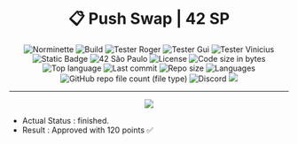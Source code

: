 <div align = center>

# :clipboard: Push Swap | 42 SP

![Norminette](https://github.com/RogerioLS/Push_Swap-42sp/actions/workflows/norminette.yml/badge.svg)
![Build](https://github.com/RogerioLS/Push_Swap-42sp/actions/workflows/build.yml/badge.svg)
![Tester Roger](https://github.com/RogerioLS/Push_Swap-42sp/actions/workflows/tester_roger-42sp.yml/badge.svg)
![Tester Gui](https://github.com/RogerioLS/Push_Swap-42sp/actions/workflows/tester_gui-42sp.yml/badge.svg)
![Tester Vinicius](https://github.com/RogerioLS/Push_Swap-42sp/actions/workflows/tester_vinicius-42sp.yml/badge.svg)
![Static Badge](https://custom-icon-badges.demolab.com/badge/Push_Swap-42-blue?logo=repo)
![42 São Paulo](https://custom-icon-badges.demolab.com/badge/42-SP-1E2952)
![License](https://custom-icon-badges.demolab.com/github/license/RogerioLS/Push_Swap-42sp?logo=law&color=dark-green)
![Code size in bytes](https://custom-icon-badges.demolab.com/github/languages/code-size/RogerioLS/Push_Swap-42sp?logo=file-code&color=dark-green)
![Top language](https://custom-icon-badges.demolab.com/github/languages/top/RogerioLS/Push_Swap-42sp?color=dark-green)
![Last commit](https://custom-icon-badges.demolab.com/github/last-commit/RogerioLS/Push_Swap-42sp?logo=history&color=dark-green)
![Repo size](https://custom-icon-badges.demolab.com/github/repo-size/RogerioLS/Push_Swap-42sp?logo=database)
![Languages](https://custom-icon-badges.demolab.com/github/languages/count/RogerioLS/Push_Swap-42sp?logo=command-palette&color=red)
![GitHub repo file count (file type)](https://custom-icon-badges.demolab.com/github/directory-file-count/RogerioLS/Push_Swap-42sp%2Fsources?logo=file&label=files%20sources&color=8602b1)
![Discord](https://custom-icon-badges.demolab.com/discord/1114673462859006044?&logo=comments&label=testemunhas%20de%20vim&color=ffbe3a)
![](https://img.shields.io/github/forks/RogerioLS/Push_Swap-42sp)

</div>

---

<div align = center>

![](https://game.42sp.org.br//static/assets/achievements/fract-olm.png)

</div>

- Actual Status : finished.
- Result        : Approved with 120 points ✅